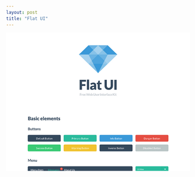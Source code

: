 ```yaml
---
layout: post
title: "Flat UI"
---
```


<a class="thumbnail" href="http://designmodo.github.com/Flat-UI/" target="_blank">
  <img src="/screenshots/flat-ui.jpg">
</a>
